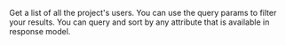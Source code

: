 Get a list of all the project's users. You can use the query params to filter your results. You can query and sort by any attribute that is available in response model.
